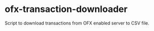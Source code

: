 ofx-transaction-downloader
==========================

Script to download transactions from OFX enabled server to CSV file.
